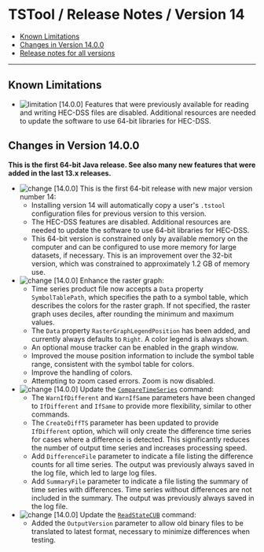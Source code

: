 # TSTool / Release Notes / Version 14 #

* [Known Limitations](#known-limitations)
* [Changes in Version 14.0.0](#changes-in-version-1400)
* [Release notes for all versions](release-notes.md)

----------

## Known Limitations

* ![limitation](limitation.png) [14.0.0] Features that were previously available for reading and writing HEC-DSS files are disabled.
Additional resources are needed to update the software to use 64-bit libraries for HEC-DSS.

## Changes in Version 14.0.0 ##

**This is the first 64-bit Java release.  See also many new features that were added in the last 13.x releases.**

* ![change](change.png) [14.0.0] This is the first 64-bit release with new major version number 14:
	+ Installing version 14 will automatically copy a user's `.tstool` configuration files
	for previous version to this version.
	+ The HEC-DSS features are disabled.
	Additional resources are needed to update the software to use 64-bit libraries for HEC-DSS.
	+ This 64-bit version is constrained only by available memory on the computer
	and can be configured to use more memory for large datasets, if necessary.
	This is an improvement over the 32-bit version, which was constrained to
	approximately 1.2 GB of memory use.
* ![change](change.png) [14.0.0] Enhance the raster graph:
	+ Time series product file now accepts a `Data` property `SymbolTablePath`,
	which specifies the path to a symbol table,
	which describes the colors for the raster graph.
	If not specified, the raster graph uses deciles, after rounding the minimum and maximum values.
	+ The `Data` property `RasterGraphLegendPosition` has been added,
	and currently always defaults to `Right`.
	A color legend is always shown.
	+ An optional mouse tracker can be enabled in the graph window.
	+ Improved the mouse position information to include the symbol table range,
	consistent with the symbol table for colors.
	+ Improve the handling of colors.
	+ Attempting to zoom cased errors.  Zoom is now disabled.
* ![change](change.png) [14.0.0] Update the
[`CompareTimeSeries`](../command-ref/CompareTimeSeries/CompareTimeSeries.md) command:
	+ The `WarnIfDifferent` and `WarnIfSame` parameters have been changed to
	`IfDifferent` and `IfSame` to provide more flexibility, similar to other commands.
	+ The `CreateDiffTS` parameter has been updated to provide `IfDifferent` option,
	which will only create the difference time series for cases where a difference
	is detected.  This significantly reduces the number of output time series
	and increases processing speed.
	+ Add `DifferenceFile` parameter to indicate a file listing the difference counts
	for all time series.  The output was previously always saved in the log file,
	which led to large log files.
	+ Add `SummaryFile` parameter to indicate a file listing the summary of time series with
	differences.  Time series without differences are not included in the summary.
	The output was previously always saved in the log file.
* ![change](change.png) [14.0.0] Update the
[`ReadStateCUB`](../command-ref/ReadStateCUB/ReadStateCUB.md) command:
	+ Added the `OutputVersion` parameter to allow old binary files to be translated to
	latest format, necessary to minimize differences when testing.
